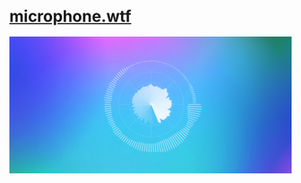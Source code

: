 # [microphone.wtf](https://alexandru.so/secrets/microphone-wtf)

<img src="./preview.png" alt="microphone.wtf preview">
